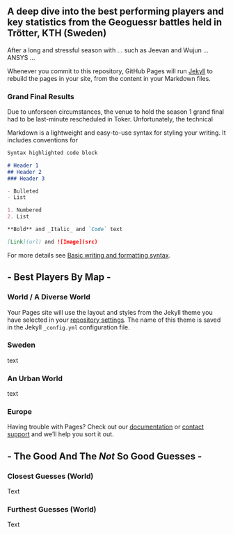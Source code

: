 ## A deep dive into the best performing players and key statistics from the Geoguessr battles held in Trötter, KTH (Sweden)

After a long and stressful season with ... such as Jeevan and Wujun ... ANSYS ...

Whenever you commit to this repository, GitHub Pages will run [Jekyll](https://jekyllrb.com/) to rebuild the pages in your site, from the content in your Markdown files.

### Grand Final Results

Due to unforseen circumstances, the venue to hold the season 1 grand final had to be last-minute rescheduled in Toker. Unfortunately, the technical 

Markdown is a lightweight and easy-to-use syntax for styling your writing. It includes conventions for

```markdown
Syntax highlighted code block

# Header 1
## Header 2
### Header 3

- Bulleted
- List

1. Numbered
2. List

**Bold** and _Italic_ and `Code` text

[Link](url) and ![Image](src)
```

For more details see [Basic writing and formatting syntax](https://docs.github.com/en/github/writing-on-github/getting-started-with-writing-and-formatting-on-github/basic-writing-and-formatting-syntax).

## - Best Players By Map -
### World / A Diverse World

Your Pages site will use the layout and styles from the Jekyll theme you have selected in your [repository settings](https://github.com/fhansell98/fhansell98.github.io/settings/pages). The name of this theme is saved in the Jekyll `_config.yml` configuration file.

### Sweden

text

### An Urban World

text

### Europe

Having trouble with Pages? Check out our [documentation](https://docs.github.com/categories/github-pages-basics/) or [contact support](https://support.github.com/contact) and we’ll help you sort it out.

## - The Good And The _Not_ So Good Guesses -
### Closest Guesses (World)

Text

### Furthest Guesses (World)

Text
